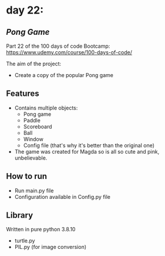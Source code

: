 # day 22:
## _Pong Game_

Part 22 of the 100 days of code Bootcamp:  
https://www.udemy.com/course/100-days-of-code/

The aim of the project:
- Create a copy of the popular Pong game
## Features

 - Contains multiple objects:
    - Pong game
    - Paddle
    - Scoreboard
    - Ball
    - Window
    - Config file (that's why it's better than the original one)
 - The game was created for Magda so is all so cute and pink, unbelievable.
 
## How to run

 - Run main.py file
 - Configuration available in Config.py file
## Library

Written in pure python 3.8.10
- turtle.py
- PIL.py (for image conversion)
